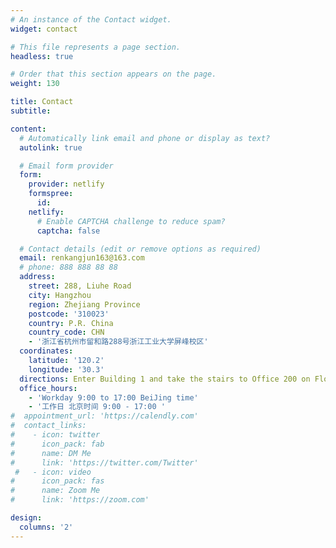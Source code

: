 ```yaml
---
# An instance of the Contact widget.
widget: contact

# This file represents a page section.
headless: true

# Order that this section appears on the page.
weight: 130

title: Contact
subtitle:

content:
  # Automatically link email and phone or display as text?
  autolink: true

  # Email form provider
  form:
    provider: netlify
    formspree:
      id:
    netlify:
      # Enable CAPTCHA challenge to reduce spam?
      captcha: false

  # Contact details (edit or remove options as required)
  email: renkangjun163@163.com
  # phone: 888 888 88 88
  address:
    street: 288, Liuhe Road
    city: Hangzhou
    region: Zhejiang Province
    postcode: '310023'
    country: P.R. China
    country_code: CHN
    - '浙江省杭州市留和路288号浙江工业大学屏峰校区'
  coordinates:
    latitude: '120.2'
    longitude: '30.3'
  directions: Enter Building 1 and take the stairs to Office 200 on Floor 2
  office_hours:
    - 'Workday 9:00 to 17:00 BeiJing time'
    - '工作日 北京时间 9:00 - 17:00 '
#  appointment_url: 'https://calendly.com'
#  contact_links:
#    - icon: twitter
#      icon_pack: fab
#      name: DM Me
#      link: 'https://twitter.com/Twitter'
 #   - icon: video
#      icon_pack: fas
#      name: Zoom Me
#      link: 'https://zoom.com'

design:
  columns: '2'
---
```

